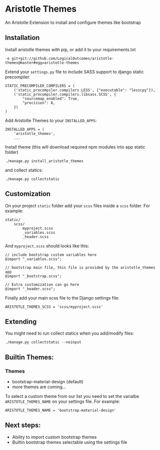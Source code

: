 # Aristotle Themes

An Aristotle Extension to install and configure themes like bootstrap


## Installation

Install aristotle themes with pip, or add it to your requirements.txt

```
-e git+git://github.com/LogicalOutcomes/aristotle-themes@master#egg=aristotle-themes
```

Extend your `settings.py` file to include SASS support to django static precompiler:

```
STATIC_PRECOMPILER_COMPILERS = (
    ('static_precompiler.compilers.LESS', {"executable": "lesscpy"}),
    ('static_precompiler.compilers.libsass.SCSS', {
        "sourcemap_enabled": True,
        "precision": 8,
    })
)
```

Add Aristotle Themes to your `INSTALLED_APPS`:

```
INSTALLED_APPS = (
    'aristotle_themes',
    ...
```

Install theme (this will download required npm modules into app static folder)

```
./manage.py install_aristotle_themes
```

and collect statics:

```
./manage.py collectstatic
```

## Customization

On your project `static` folder add your `scss` files inside a `scss` folder. For example:

```
static/
    scss/
        myproject.scss
        _variables.scss
        _header.scss
```

And `myproject.scss` should looks like this:

```
// include bootstrap custom variables here
@import "_variables.scss";

// bootstrap main file, this file is provided by the aristotle_themes app
@import "_bootstrap.scss";

// Extra customization can go here
@import "_header.scss";
```

Finally add your main scss file to the Django settings file:

```
ARISTOTLE_THEMES_SCSS = 'scss/myproject.scss'
```

## Extending

You might need to run collect statics when you add/modify files:

```
./manage.py collectstatic --noinput
```

## Builtin Themes:

### Themes

 * bootstrap-material-design (default)
 * more themes are coming...

To select a custom theme from our list you need to set the varialbe `ARISTOTLE_THEMES_NAME` on your settings file. For example:

```
ARISTOTLE_THEMES_NAME = 'bootstrap-material-design'
```

## Next steps:

 * Ability to import custom bootstrap themes
 * Builtin bootstrap themes selectable using the settings file
